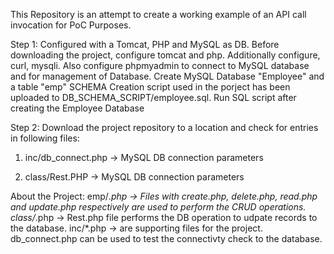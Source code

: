 This Repository is an attempt to create a working example of an API call invocation for PoC Purposes.

Step 1:
Configured with a Tomcat, PHP and MySQL as DB.
Before downloading the project, configure tomcat and php. Additionally configure, curl, mysqli.
Also configure phpmyadmin to connect to MySQL database and for management of Database.
Create MySQL Database "Employee" and a table "emp"
SCHEMA Creation script used in the porject has been uploaded to DB_SCHEMA_SCRIPT/employee.sql. 
Run SQL script after creating the Employee Database

Step 2:
Download the project repository to a location and check for entries in following files:
1) inc/db_connect.php -> MySQL DB connection parameters

2) class/Rest.PHP -> MySQL DB connection parameters

About the Project:
emp/*.php -> Files with create.php, delete.php, read.php and update.php respectively are used to perform the CRUD operations.
class/*.php -> Rest.php file performs the DB operation to udpate records to the database.
inc/*.php -> are supporting files for the project. db_connect.php can be used to test the connectivty check to the database.